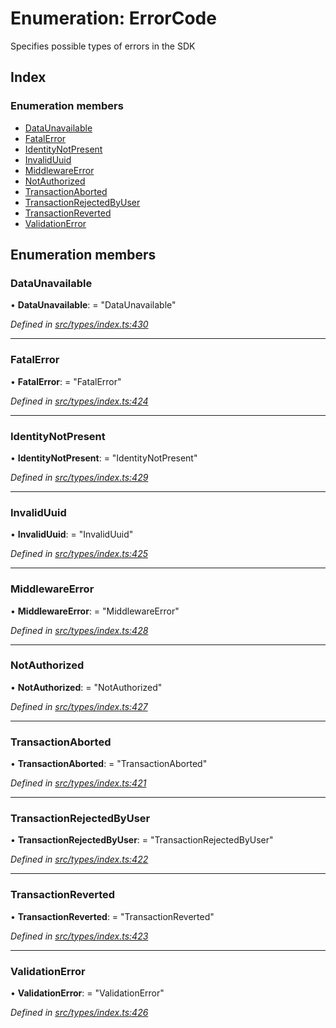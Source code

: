 # Enumeration: ErrorCode

Specifies possible types of errors in the SDK

## Index

### Enumeration members

* [DataUnavailable](errorcode.md#dataunavailable)
* [FatalError](errorcode.md#fatalerror)
* [IdentityNotPresent](errorcode.md#identitynotpresent)
* [InvalidUuid](errorcode.md#invaliduuid)
* [MiddlewareError](errorcode.md#middlewareerror)
* [NotAuthorized](errorcode.md#notauthorized)
* [TransactionAborted](errorcode.md#transactionaborted)
* [TransactionRejectedByUser](errorcode.md#transactionrejectedbyuser)
* [TransactionReverted](errorcode.md#transactionreverted)
* [ValidationError](errorcode.md#validationerror)

## Enumeration members

###  DataUnavailable

• **DataUnavailable**: = "DataUnavailable"

*Defined in [src/types/index.ts:430](https://github.com/PolymathNetwork/polymesh-sdk/blob/108d588b/src/types/index.ts#L430)*

___

###  FatalError

• **FatalError**: = "FatalError"

*Defined in [src/types/index.ts:424](https://github.com/PolymathNetwork/polymesh-sdk/blob/108d588b/src/types/index.ts#L424)*

___

###  IdentityNotPresent

• **IdentityNotPresent**: = "IdentityNotPresent"

*Defined in [src/types/index.ts:429](https://github.com/PolymathNetwork/polymesh-sdk/blob/108d588b/src/types/index.ts#L429)*

___

###  InvalidUuid

• **InvalidUuid**: = "InvalidUuid"

*Defined in [src/types/index.ts:425](https://github.com/PolymathNetwork/polymesh-sdk/blob/108d588b/src/types/index.ts#L425)*

___

###  MiddlewareError

• **MiddlewareError**: = "MiddlewareError"

*Defined in [src/types/index.ts:428](https://github.com/PolymathNetwork/polymesh-sdk/blob/108d588b/src/types/index.ts#L428)*

___

###  NotAuthorized

• **NotAuthorized**: = "NotAuthorized"

*Defined in [src/types/index.ts:427](https://github.com/PolymathNetwork/polymesh-sdk/blob/108d588b/src/types/index.ts#L427)*

___

###  TransactionAborted

• **TransactionAborted**: = "TransactionAborted"

*Defined in [src/types/index.ts:421](https://github.com/PolymathNetwork/polymesh-sdk/blob/108d588b/src/types/index.ts#L421)*

___

###  TransactionRejectedByUser

• **TransactionRejectedByUser**: = "TransactionRejectedByUser"

*Defined in [src/types/index.ts:422](https://github.com/PolymathNetwork/polymesh-sdk/blob/108d588b/src/types/index.ts#L422)*

___

###  TransactionReverted

• **TransactionReverted**: = "TransactionReverted"

*Defined in [src/types/index.ts:423](https://github.com/PolymathNetwork/polymesh-sdk/blob/108d588b/src/types/index.ts#L423)*

___

###  ValidationError

• **ValidationError**: = "ValidationError"

*Defined in [src/types/index.ts:426](https://github.com/PolymathNetwork/polymesh-sdk/blob/108d588b/src/types/index.ts#L426)*
